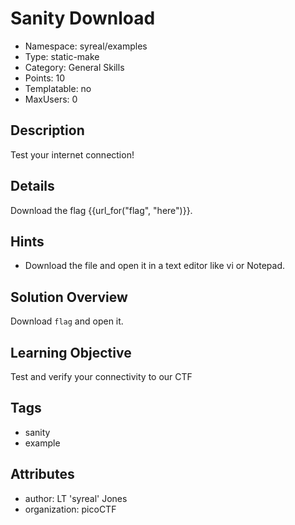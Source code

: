 # Sanity Download

- Namespace: syreal/examples
- Type: static-make
- Category: General Skills
- Points: 10
- Templatable: no
- MaxUsers: 0

## Description

Test your internet connection!

## Details
Download the flag {{url_for("flag", "here")}}.

## Hints

- Download the file and open it in a text editor like vi or Notepad.

## Solution Overview

Download `flag` and open it.

## Learning Objective

Test and verify your connectivity to our CTF

## Tags

- sanity
- example

## Attributes

- author: LT 'syreal' Jones
- organization: picoCTF
